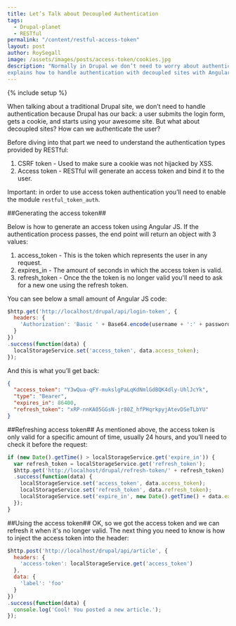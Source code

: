 ```yaml
---
title: Let’s Talk about Decoupled Authentication
tags:
  - Drupal-planet
  - RESTful
permalink: "/content/restful-access-token"
layout: post
author: RoySegall
image: /assets/images/posts/access-token/cookies.jpg
description: "Normally in Drupal we don’t need to worry about authentication, This post 
explains how to handle authentication with decoupled sites with Angular JS."
---
```


{% include setup %}

When talking about a traditional Drupal site, we don’t need to handle authentication
because Drupal has our back: a user submits the login form, gets a cookie, and starts
using your awesome site. But what about decoupled sites? How can we authenticate
the user?

Before diving into that part we need to understand the authentication types
provided by RESTful:

  1. CSRF token - Used to make sure a cookie was not hijacked by XSS.
  2. Access token - RESTful will generate an access token and bind it to the
  user.

<!-- more -->

Important: in order to use access token authentication you’ll need
to enable the module `restful_token_auth`.

##Generating the access token##

Below is how to generate an access token using Angular JS. If the
authentication process passes, the end point will return an object with 3
values:

  1. access_token - This is the token which represents the user in any request.
  2. expires_in - The amount of seconds in which the access token is valid.
  3. refresh_token - Once the the token is no longer valid you'll need to ask
  for a new one using the refresh token.

You can see below a small amount of Angular JS code:

```javascript
$http.get('http://localhost/drupal/api/login-token', {
  headers: {
    'Authorization': 'Basic ' + Base64.encode(username + ':' + password)
  }
})
.success(function(data) {
  localStorageService.set('access_token', data.access_token);
});
```

And this is what you’ll get back:

```json
{
  "access_token": "Y3wQua-qFY-mukslgPaLqKdNmlGdBQK4dly-UhlJcYk",
  "type": "Bearer",
  "expires_in": 86400,
  "refresh_token": "xRP-nnKA05GGsN-jr80Z_hfPHqrkpyjAtevDSeTLbYU"
}
```

##Refreshing access token##
As mentioned above, the access token is only valid for a specific amount of time,
usually 24 hours, and you’ll need to check it before the request:

```javascript
if (new Date().getTime() > localStorageService.get('expire_in')) {
  var refresh_token = localStorageService.get('refresh_token');
  $http.get('http://localhost/drupal/refresh-token/' + refresh_token)
  .success(function(data) {
    localStorageService.set('access_token', data.access_token);
    localStorageService.set('refresh_token', data.refresh_token);
    localStorageService.set('expire_in', new Date().getTime() + data.expires_in);
  });
}
```

##Using the access token##
OK, so we got the access token and we can refresh it when it's no longer valid. The
next thing you need to know is how to inject the access token into the header:

```javascript
$http.post('http://localhost/drupal/api/article', {
  headers: {
    'access-token': localStorageService.get('access_token')
  },
  data: {
    'label': 'foo'
  }
})
.success(function(data) {
  console.log('Cool! You posted a new article.');
});
```
